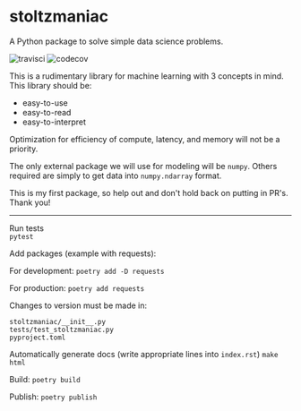 # stoltzmaniac  

A Python package to solve simple data science problems. 

![travisci](https://travis-ci.com/stoltzmaniac/stoltzmaniac.svg?branch=master)
![codecov](https://codecov.io/gh/stoltzmaniac/stoltzmaniac/branch/master/graph/badge.svg)

This is a rudimentary library for machine learning with 3 concepts in mind. This library should be:
  - easy-to-use
  - easy-to-read
  - easy-to-interpret

Optimization for efficiency of compute, latency, and memory will not be a priority.

The only external package we will use for modeling will be `numpy`. Others required are simply to get data into `numpy.ndarray` format.

This is my first package, so help out and don't hold back on putting in PR's. Thank you!

----

Run tests  
`pytest`

Add packages (example with requests):

For development:
`poetry add -D requests`

For production:
`poetry add requests`

Changes to version must be made in:
```shell script
stoltzmaniac/__init__.py
tests/test_stoltzmaniac.py
pyproject.toml
```

Automatically generate docs (write appropriate lines into `index.rst`)
`make html`

Build:
`poetry build`

Publish:
`poetry publish`